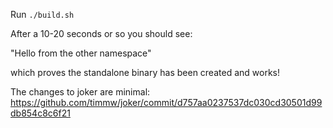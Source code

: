 Run `./build.sh`

After a 10-20 seconds or so you should see:

"Hello from the other namespace"

which proves the standalone binary has been created and works!

The changes to joker are minimal:
https://github.com/timmw/joker/commit/d757aa0237537dc030cd30501d99db854c8c6f21
